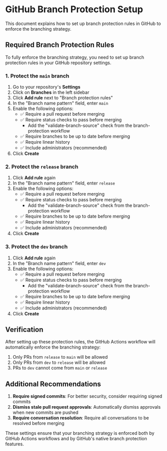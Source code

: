 # GitHub Branch Protection Setup

This document explains how to set up branch protection rules in GitHub to enforce the branching strategy.

## Required Branch Protection Rules

To fully enforce the branching strategy, you need to set up branch protection rules in your GitHub repository settings.

### 1. Protect the `main` branch

1. Go to your repository's **Settings**
2. Click on **Branches** in the left sidebar
3. Click **Add rule** next to "Branch protection rules"
4. In the "Branch name pattern" field, enter `main`
5. Enable the following options:
   - ✅ Require a pull request before merging
   - ✅ Require status checks to pass before merging
     - Add the "validate-branch-source" check from the branch-protection workflow
   - ✅ Require branches to be up to date before merging
   - ✅ Require linear history
   - ✅ Include administrators (recommended)
6. Click **Create**

### 2. Protect the `release` branch

1. Click **Add rule** again
2. In the "Branch name pattern" field, enter `release`
3. Enable the following options:
   - ✅ Require a pull request before merging
   - ✅ Require status checks to pass before merging
     - Add the "validate-branch-source" check from the branch-protection workflow
   - ✅ Require branches to be up to date before merging
   - ✅ Require linear history
   - ✅ Include administrators (recommended)
4. Click **Create**

### 3. Protect the `dev` branch

1. Click **Add rule** again
2. In the "Branch name pattern" field, enter `dev`
3. Enable the following options:
   - ✅ Require a pull request before merging
   - ✅ Require status checks to pass before merging
     - Add the "validate-branch-source" check from the branch-protection workflow
   - ✅ Require branches to be up to date before merging
   - ✅ Require linear history
   - ✅ Include administrators (recommended)
4. Click **Create**

## Verification

After setting up these protection rules, the GitHub Actions workflow will automatically enforce the branching strategy:

1. Only PRs from `release` to `main` will be allowed
2. Only PRs from `dev` to `release` will be allowed
3. PRs to `dev` cannot come from `main` or `release`

## Additional Recommendations

1. **Require signed commits**: For better security, consider requiring signed commits
2. **Dismiss stale pull request approvals**: Automatically dismiss approvals when new commits are pushed
3. **Require conversation resolution**: Require all conversations to be resolved before merging

These settings ensure that your branching strategy is enforced both by GitHub Actions workflows and by GitHub's native branch protection features.
